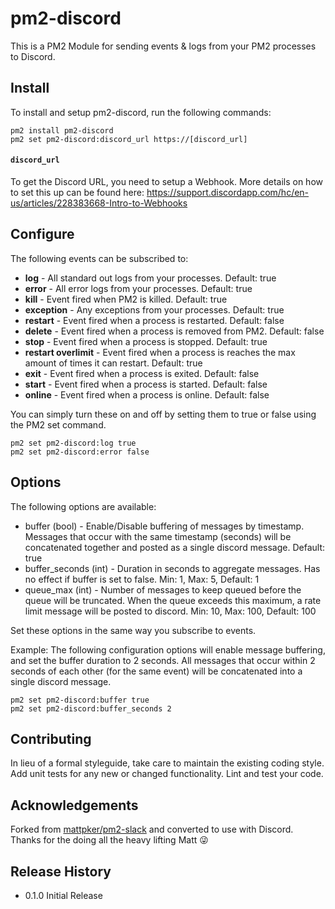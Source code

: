 # pm2-discord

This is a PM2 Module for sending events & logs from your PM2 processes to Discord.

## Install

To install and setup pm2-discord, run the following commands:

```
pm2 install pm2-discord
pm2 set pm2-discord:discord_url https://[discord_url]
```

#### `discord_url`
To get the Discord URL, you need to setup a Webhook. More details on how to set this up can be found here: https://support.discordapp.com/hc/en-us/articles/228383668-Intro-to-Webhooks

## Configure

The following events can be subscribed to:

- **log** - All standard out logs from your processes. Default: true
- **error** - All error logs from your processes. Default: true
- **kill** - Event fired when PM2 is killed. Default: true
- **exception** - Any exceptions from your processes. Default: true
- **restart** - Event fired when a process is restarted. Default: false
- **delete** - Event fired when a process is removed from PM2. Default: false
- **stop** - Event fired when a process is stopped. Default: true
- **restart overlimit** - Event fired when a process is reaches the max amount of times it can restart. Default: true
- **exit** - Event fired when a process is exited. Default: false
- **start** -  Event fired when a process is started. Default: false
- **online** - Event fired when a process is online. Default: false

You can simply turn these on and off by setting them to true or false using the PM2 set command.

```
pm2 set pm2-discord:log true
pm2 set pm2-discord:error false
```

## Options

The following options are available:

- buffer (bool) - Enable/Disable buffering of messages by timestamp. Messages that occur with the same timestamp (seconds) will be concatenated together and posted as a single discord message. Default: true
- buffer_seconds (int) - Duration in seconds to aggregate messages. Has no effect if buffer is set to false.  Min: 1, Max: 5, Default: 1
- queue_max (int) - Number of messages to keep queued before the queue will be truncated. When the queue exceeds this maximum, a rate limit message will be posted to discord. Min: 10, Max: 100, Default: 100

Set these options in the same way you subscribe to events.

Example: The following configuration options will enable message buffering, and set the buffer duration to 2 seconds.  All messages that occur within 2 seconds of each other (for the same event) will be concatenated into a single discord message.

```
pm2 set pm2-discord:buffer true
pm2 set pm2-discord:buffer_seconds 2
```

## Contributing

In lieu of a formal styleguide, take care to maintain the existing coding style. Add unit tests for any new or changed functionality. Lint and test your code.

## Acknowledgements

Forked from [mattpker/pm2-slack](https://github.com/mattpker/pm2-slack) and converted to use with Discord. Thanks for the doing all the heavy lifting Matt :stuck_out_tongue_winking_eye:

## Release History

- 0.1.0 Initial Release
